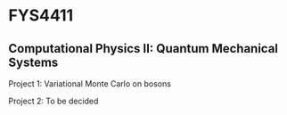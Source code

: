 # FYS4411
## Computational Physics II: Quantum Mechanical Systems
Project 1: Variational Monte Carlo on bosons

Project 2: To be decided
